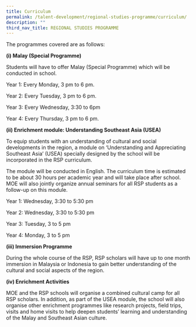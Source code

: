 ```yaml
---
title: Curriculum
permalink: /talent-development/regional-studies-programme/curriculum/
description: ""
third_nav_title: REGIONAL STUDIES PROGRAMME
---
```

The programmes covered are as follows:

**(i) Malay (Special Programme)**

Students will have to offer Malay (Special Programme) which will be conducted in school.

Year 1: Every Monday, 3 pm to 6 pm.

Year 2: Every Tuesday, 3 pm to 6 pm.

Year 3: Every Wednesday, 3:30 to 6pm

Year 4: Every Thursday, 3 pm to 6 pm.

**(ii) Enrichment module: Understanding Southeast Asia (USEA)**

To equip students with an understanding of cultural and social developments in the region, a module on ‘Understanding and Appreciating Southeast Asia’ (USEA) specially designed by the school will be incorporated in the RSP curriculum.

The module will be conducted in English. The curriculum time is estimated to be about 30 hours per academic year and will take place after school. MOE will also jointly organize annual seminars for all RSP students as a follow-up on this module.

Year 1: Wednesday, 3:30 to 5:30 pm

Year 2: Wednesday, 3:30 to 5:30 pm

Year 3: Tuesday, 3 to 5 pm

Year 4: Monday, 3 to 5 pm

**(iii) Immersion Programme**

During the whole course of the RSP, RSP scholars will have up to one month immersion in Malaysia or Indonesia to gain better understanding of the cultural and social aspects of the region.

**(iv) Enrichment Activities**

MOE and the RSP schools will organise a combined cultural camp for all RSP scholars. In addition, as part of the USEA module, the school will also organise other enrichment programmes like research projects, field trips, visits and home visits to help deepen students’ learning and understanding of the Malay and Southeast Asian culture.